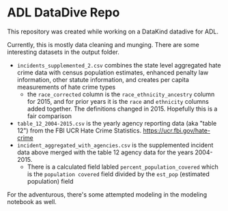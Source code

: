 # ADL DataDive Repo
This repository was created while working on a DataKind datadive for ADL.

Currently, this is mostly data cleaning and munging. There are some interesting datasets in the output folder.

- `incidents_supplemented_2.csv` combines the state level aggregated hate crime data with census population estimates, enhanced penalty law information, other statute information, and creates per capita measurements of hate crime types
	- the `race_corrected` column is the `race_ethnicity_ancestry` column for 2015, and for prior years it is the `race` and `ethnicity` columns added together. The definitions changed in 2015. Hopefully this is a fair comparison
- `table_12_2004-2015.csv` is the yearly agency reporting data (aka "table 12") from the FBI UCR Hate Crime Statistics. https://ucr.fbi.gov/hate-crime
- `incident_aggregated_with_agencies.csv` is the supplemented incident data above merged with the table 12 agency data for the years 2004-2015.
	- There is a calculated field labled `percent_population_covered` which is the `population covered` field divided by the `est_pop` (estimated population) field


For the adventurous, there's some attempted modeling in the modeling notebook as well.
